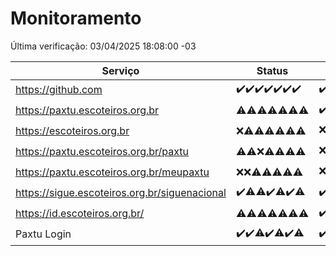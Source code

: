 # Monitoramento

Última verificação: 03/04/2025 18:08:00 -03

|Serviço|Status|Últimas 24h|
|---|---|---|
|https://github.com|<span title="2025-03-27: OK=23">✔️</span><span title="2025-03-28: OK=23">✔️</span><span title="2025-03-29: OK=23">✔️</span><span title="2025-03-30: OK=23">✔️</span><span title="2025-03-31: OK=23">✔️</span><span title="2025-04-01: OK=23">✔️</span><span title="2025-04-02: OK=20">✔️</span>|<span title="02/04/2025 18:08:00 -03 : 200">✔️</span><span title="02/04/2025 19:08:00 -03 : 200">✔️</span><span title="02/04/2025 20:08:00 -03 : 200">✔️</span><span title="02/04/2025 21:43:00 -03 : 200">✔️</span><span title="02/04/2025 23:19:00 -03 : 200">✔️</span><span title="03/04/2025 00:25:00 -03 : 200">✔️</span><span title="03/04/2025 01:11:00 -03 : 200">✔️</span><span title="03/04/2025 02:09:00 -03 : 200">✔️</span><span title="03/04/2025 03:13:00 -03 : 200">✔️</span><span title="03/04/2025 04:09:00 -03 : 200">✔️</span><span title="03/04/2025 05:12:00 -03 : 200">✔️</span><span title="03/04/2025 06:09:00 -03 : 200">✔️</span><span title="03/04/2025 07:10:00 -03 : 200">✔️</span><span title="03/04/2025 08:07:00 -03 : 200">✔️</span><span title="03/04/2025 09:16:00 -03 : 200">✔️</span><span title="03/04/2025 10:19:00 -03 : 200">✔️</span><span title="03/04/2025 11:09:00 -03 : 200">✔️</span><span title="03/04/2025 12:09:00 -03 : 200">✔️</span><span title="03/04/2025 13:10:00 -03 : 200">✔️</span><span title="03/04/2025 14:08:00 -03 : 200">✔️</span><span title="03/04/2025 15:12:00 -03 : 200">✔️</span><span title="03/04/2025 16:07:00 -03 : 200">✔️</span><span title="03/04/2025 17:09:00 -03 : 200">✔️</span><span title="03/04/2025 18:08:00 -03 : 200">✔️</span>|
|https://paxtu.escoteiros.org.br|<span title="2025-03-27: OK=8, Falhas=15">⚠️</span><span title="2025-03-28: OK=2, Falhas=21">⚠️</span><span title="2025-03-29: OK=3, Falhas=20">⚠️</span><span title="2025-03-30: OK=5, Falhas=18">⚠️</span><span title="2025-03-31: OK=4, Falhas=19">⚠️</span><span title="2025-04-01: OK=3, Falhas=20">⚠️</span><span title="2025-04-02: OK=9, Falhas=11">⚠️</span>|<span title="02/04/2025 18:08:00 -03 : 200">✔️</span><span title="02/04/2025 19:08:00 -03 : 200">✔️</span><span title="02/04/2025 20:08:00 -03 : 403">❌</span><span title="02/04/2025 21:43:00 -03 : 403">❌</span><span title="02/04/2025 23:19:00 -03 : 403">❌</span><span title="03/04/2025 00:25:00 -03 : 403">❌</span><span title="03/04/2025 01:11:00 -03 : 403">❌</span><span title="03/04/2025 02:09:00 -03 : 200">✔️</span><span title="03/04/2025 03:13:00 -03 : 200">✔️</span><span title="03/04/2025 04:09:00 -03 : 403">❌</span><span title="03/04/2025 05:12:00 -03 : 200">✔️</span><span title="03/04/2025 06:09:00 -03 : 403">❌</span><span title="03/04/2025 07:10:00 -03 : 200">✔️</span><span title="03/04/2025 08:07:00 -03 : 200">✔️</span><span title="03/04/2025 09:16:00 -03 : 200">✔️</span><span title="03/04/2025 10:19:00 -03 : 403">❌</span><span title="03/04/2025 11:09:00 -03 : 403">❌</span><span title="03/04/2025 12:09:00 -03 : 403">❌</span><span title="03/04/2025 13:10:00 -03 : 200">✔️</span><span title="03/04/2025 14:08:00 -03 : 200">✔️</span><span title="03/04/2025 15:12:00 -03 : 403">❌</span><span title="03/04/2025 16:07:00 -03 : 403">❌</span><span title="03/04/2025 17:09:00 -03 : 200">✔️</span><span title="03/04/2025 18:08:00 -03 : 403">❌</span>|
|https://escoteiros.org.br|<span title="2025-03-27: Falhas=23">❌</span><span title="2025-03-28: OK=1, Falhas=22">⚠️</span><span title="2025-03-29: OK=1, Falhas=22">⚠️</span><span title="2025-03-30: OK=1, Falhas=22">⚠️</span><span title="2025-03-31: OK=5, Falhas=18">⚠️</span><span title="2025-04-01: OK=2, Falhas=21">⚠️</span><span title="2025-04-02: OK=8, Falhas=12">⚠️</span>|<span title="02/04/2025 18:08:00 -03 : 403">❌</span><span title="02/04/2025 19:08:00 -03 : 403">❌</span><span title="02/04/2025 20:08:00 -03 : 403">❌</span><span title="02/04/2025 21:43:00 -03 : 403">❌</span><span title="02/04/2025 23:19:00 -03 : 403">❌</span><span title="03/04/2025 00:25:00 -03 : 403">❌</span><span title="03/04/2025 01:11:00 -03 : 403">❌</span><span title="03/04/2025 02:09:00 -03 : 403">❌</span><span title="03/04/2025 03:13:00 -03 : 403">❌</span><span title="03/04/2025 04:09:00 -03 : 200">✔️</span><span title="03/04/2025 05:12:00 -03 : 403">❌</span><span title="03/04/2025 06:09:00 -03 : 403">❌</span><span title="03/04/2025 07:10:00 -03 : 403">❌</span><span title="03/04/2025 08:07:00 -03 : 200">✔️</span><span title="03/04/2025 09:16:00 -03 : 403">❌</span><span title="03/04/2025 10:19:00 -03 : 403">❌</span><span title="03/04/2025 11:09:00 -03 : 403">❌</span><span title="03/04/2025 12:09:00 -03 : 200">✔️</span><span title="03/04/2025 13:10:00 -03 : 403">❌</span><span title="03/04/2025 14:08:00 -03 : 200">✔️</span><span title="03/04/2025 15:12:00 -03 : 403">❌</span><span title="03/04/2025 16:07:00 -03 : 403">❌</span><span title="03/04/2025 17:09:00 -03 : 200">✔️</span><span title="03/04/2025 18:08:00 -03 : 403">❌</span>|
|https://paxtu.escoteiros.org.br/paxtu|<span title="2025-03-27: OK=2, Falhas=21">⚠️</span><span title="2025-03-28: OK=2, Falhas=21">⚠️</span><span title="2025-03-29: Falhas=23">❌</span><span title="2025-03-30: OK=1, Falhas=22">⚠️</span><span title="2025-03-31: OK=3, Falhas=20">⚠️</span><span title="2025-04-01: OK=9, Falhas=14">⚠️</span><span title="2025-04-02: OK=2, Falhas=18">⚠️</span>|<span title="02/04/2025 18:08:00 -03 : 403">❌</span><span title="02/04/2025 19:08:00 -03 : 403">❌</span><span title="02/04/2025 20:08:00 -03 : 200">✔️</span><span title="02/04/2025 21:43:00 -03 : 403">❌</span><span title="02/04/2025 23:19:00 -03 : 403">❌</span><span title="03/04/2025 00:25:00 -03 : 200">✔️</span><span title="03/04/2025 01:11:00 -03 : 403">❌</span><span title="03/04/2025 02:09:00 -03 : 403">❌</span><span title="03/04/2025 03:13:00 -03 : 200">✔️</span><span title="03/04/2025 04:09:00 -03 : 200">✔️</span><span title="03/04/2025 05:12:00 -03 : 403">❌</span><span title="03/04/2025 06:09:00 -03 : 403">❌</span><span title="03/04/2025 07:10:00 -03 : 200">✔️</span><span title="03/04/2025 08:07:00 -03 : 200">✔️</span><span title="03/04/2025 09:16:00 -03 : 403">❌</span><span title="03/04/2025 10:19:00 -03 : 200">✔️</span><span title="03/04/2025 11:09:00 -03 : 403">❌</span><span title="03/04/2025 12:09:00 -03 : 403">❌</span><span title="03/04/2025 13:10:00 -03 : 403">❌</span><span title="03/04/2025 14:08:00 -03 : 200">✔️</span><span title="03/04/2025 15:12:00 -03 : 403">❌</span><span title="03/04/2025 16:07:00 -03 : 403">❌</span><span title="03/04/2025 17:09:00 -03 : 200">✔️</span><span title="03/04/2025 18:08:00 -03 : 403">❌</span>|
|https://paxtu.escoteiros.org.br/meupaxtu|<span title="2025-03-27: Falhas=23">❌</span><span title="2025-03-28: Falhas=23">❌</span><span title="2025-03-29: OK=1, Falhas=22">⚠️</span><span title="2025-03-30: OK=1, Falhas=22">⚠️</span><span title="2025-03-31: OK=2, Falhas=21">⚠️</span><span title="2025-04-01: OK=4, Falhas=19">⚠️</span><span title="2025-04-02: OK=5, Falhas=15">⚠️</span>|<span title="02/04/2025 18:08:00 -03 : 403">❌</span><span title="02/04/2025 19:08:00 -03 : 403">❌</span><span title="02/04/2025 20:08:00 -03 : 403">❌</span><span title="02/04/2025 21:43:00 -03 : 403">❌</span><span title="02/04/2025 23:19:00 -03 : 403">❌</span><span title="03/04/2025 00:25:00 -03 : 200">✔️</span><span title="03/04/2025 01:11:00 -03 : 403">❌</span><span title="03/04/2025 02:09:00 -03 : 403">❌</span><span title="03/04/2025 03:13:00 -03 : 403">❌</span><span title="03/04/2025 04:09:00 -03 : 200">✔️</span><span title="03/04/2025 05:12:00 -03 : 403">❌</span><span title="03/04/2025 06:09:00 -03 : 200">✔️</span><span title="03/04/2025 07:10:00 -03 : 403">❌</span><span title="03/04/2025 08:07:00 -03 : 403">❌</span><span title="03/04/2025 09:16:00 -03 : 200">✔️</span><span title="03/04/2025 10:19:00 -03 : 403">❌</span><span title="03/04/2025 11:09:00 -03 : 403">❌</span><span title="03/04/2025 12:09:00 -03 : 403">❌</span><span title="03/04/2025 13:10:00 -03 : 403">❌</span><span title="03/04/2025 14:08:00 -03 : 200">✔️</span><span title="03/04/2025 15:12:00 -03 : 0">❌</span><span title="03/04/2025 16:07:00 -03 : 200">✔️</span><span title="03/04/2025 17:09:00 -03 : 403">❌</span><span title="03/04/2025 18:08:00 -03 : 403">❌</span>|
|https://sigue.escoteiros.org.br/siguenacional|<span title="2025-03-27: OK=23">✔️</span><span title="2025-03-28: OK=22, Falhas=1">⚠️</span><span title="2025-03-29: OK=22, Falhas=1">⚠️</span><span title="2025-03-30: OK=23">✔️</span><span title="2025-03-31: OK=22, Falhas=1">⚠️</span><span title="2025-04-01: OK=23">✔️</span><span title="2025-04-02: OK=19, Falhas=1">⚠️</span>|<span title="02/04/2025 18:08:00 -03 : 200">✔️</span><span title="02/04/2025 19:08:00 -03 : 200">✔️</span><span title="02/04/2025 20:08:00 -03 : 200">✔️</span><span title="02/04/2025 21:43:00 -03 : 200">✔️</span><span title="02/04/2025 23:19:00 -03 : 200">✔️</span><span title="03/04/2025 00:25:00 -03 : 200">✔️</span><span title="03/04/2025 01:11:00 -03 : 200">✔️</span><span title="03/04/2025 02:09:00 -03 : 200">✔️</span><span title="03/04/2025 03:13:00 -03 : 200">✔️</span><span title="03/04/2025 04:09:00 -03 : 200">✔️</span><span title="03/04/2025 05:12:00 -03 : 200">✔️</span><span title="03/04/2025 06:09:00 -03 : 200">✔️</span><span title="03/04/2025 07:10:00 -03 : 200">✔️</span><span title="03/04/2025 08:07:00 -03 : 200">✔️</span><span title="03/04/2025 09:16:00 -03 : 200">✔️</span><span title="03/04/2025 10:19:00 -03 : 200">✔️</span><span title="03/04/2025 11:09:00 -03 : 200">✔️</span><span title="03/04/2025 12:09:00 -03 : 200">✔️</span><span title="03/04/2025 13:10:00 -03 : 200">✔️</span><span title="03/04/2025 14:08:00 -03 : 200">✔️</span><span title="03/04/2025 15:12:00 -03 : 0">❌</span><span title="03/04/2025 16:07:00 -03 : 200">✔️</span><span title="03/04/2025 17:09:00 -03 : 200">✔️</span><span title="03/04/2025 18:08:00 -03 : 200">✔️</span>|
|https://id.escoteiros.org.br/|<span title="2025-03-27: OK=7, Falhas=16">⚠️</span><span title="2025-03-28: OK=6, Falhas=17">⚠️</span><span title="2025-03-29: OK=4, Falhas=19">⚠️</span><span title="2025-03-30: OK=4, Falhas=19">⚠️</span><span title="2025-03-31: OK=5, Falhas=18">⚠️</span><span title="2025-04-01: OK=9, Falhas=14">⚠️</span><span title="2025-04-02: OK=10, Falhas=10">⚠️</span>|<span title="02/04/2025 18:08:00 -03 : 200">✔️</span><span title="02/04/2025 19:08:00 -03 : 403">❌</span><span title="02/04/2025 20:08:00 -03 : 403">❌</span><span title="02/04/2025 21:43:00 -03 : 200">✔️</span><span title="02/04/2025 23:19:00 -03 : 200">✔️</span><span title="03/04/2025 00:25:00 -03 : 200">✔️</span><span title="03/04/2025 01:11:00 -03 : 403">❌</span><span title="03/04/2025 02:09:00 -03 : 200">✔️</span><span title="03/04/2025 03:13:00 -03 : 403">❌</span><span title="03/04/2025 04:09:00 -03 : 403">❌</span><span title="03/04/2025 05:12:00 -03 : 200">✔️</span><span title="03/04/2025 06:09:00 -03 : 200">✔️</span><span title="03/04/2025 07:10:00 -03 : 403">❌</span><span title="03/04/2025 08:07:00 -03 : 200">✔️</span><span title="03/04/2025 09:16:00 -03 : 200">✔️</span><span title="03/04/2025 10:19:00 -03 : 403">❌</span><span title="03/04/2025 11:09:00 -03 : 403">❌</span><span title="03/04/2025 12:09:00 -03 : 403">❌</span><span title="03/04/2025 13:10:00 -03 : 403">❌</span><span title="03/04/2025 14:08:00 -03 : 200">✔️</span><span title="03/04/2025 15:12:00 -03 : 403">❌</span><span title="03/04/2025 16:07:00 -03 : 200">✔️</span><span title="03/04/2025 17:09:00 -03 : 200">✔️</span><span title="03/04/2025 18:08:00 -03 : 403">❌</span>|
|Paxtu Login|<span title="2025-03-27: OK=23">✔️</span><span title="2025-03-28: OK=23">✔️</span><span title="2025-03-29: OK=22, Falhas=1">⚠️</span><span title="2025-03-30: OK=23">✔️</span><span title="2025-03-31: OK=22, Falhas=1">⚠️</span><span title="2025-04-01: OK=23">✔️</span><span title="2025-04-02: OK=19, Falhas=1">⚠️</span>|<span title="02/04/2025 18:08:00 -03 : 200">✔️</span><span title="02/04/2025 19:08:00 -03 : 200">✔️</span><span title="02/04/2025 20:08:00 -03 : 200">✔️</span><span title="02/04/2025 21:43:00 -03 : 200">✔️</span><span title="02/04/2025 23:19:00 -03 : 200">✔️</span><span title="03/04/2025 00:25:00 -03 : 200">✔️</span><span title="03/04/2025 01:11:00 -03 : 200">✔️</span><span title="03/04/2025 02:09:00 -03 : 200">✔️</span><span title="03/04/2025 03:13:00 -03 : 200">✔️</span><span title="03/04/2025 04:09:00 -03 : 200">✔️</span><span title="03/04/2025 05:12:00 -03 : 200">✔️</span><span title="03/04/2025 06:09:00 -03 : 200">✔️</span><span title="03/04/2025 07:10:00 -03 : 200">✔️</span><span title="03/04/2025 08:07:00 -03 : 200">✔️</span><span title="03/04/2025 09:16:00 -03 : 200">✔️</span><span title="03/04/2025 10:19:00 -03 : 200">✔️</span><span title="03/04/2025 11:09:00 -03 : 200">✔️</span><span title="03/04/2025 12:09:00 -03 : 200">✔️</span><span title="03/04/2025 13:10:00 -03 : 200">✔️</span><span title="03/04/2025 14:08:00 -03 : 200">✔️</span><span title="03/04/2025 15:12:00 -03 : 502">❌</span><span title="03/04/2025 16:07:00 -03 : 200">✔️</span><span title="03/04/2025 17:09:00 -03 : 200">✔️</span><span title="03/04/2025 18:08:00 -03 : 200">✔️</span>|
